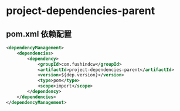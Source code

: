 # project-dependencies-parent  
## pom.xml 依赖配置  
```xml 
<dependencyManagement>
    <dependencies>
        <dependency>
            <groupId>com.fushindcw</groupId>
            <artifactId>project-dependencies-parent</artifactId>
            <version>${dep.version}</version>
            <type>pom</type>
            <scope>import</scope>
        </dependency>
    </dependencies>
</dependencyManagement>
```

